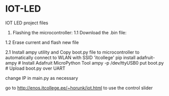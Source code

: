 # IOT-LED
IOT LED project files


1. Flashing the microcontroller:
1.1 Download the .bin file:

1.2 Erase current and flash new file

2.1 Install ampy utility and Copy boot.py file to microcontroller to automatically connect to WLAN with SSID 'itcollege'
pip install adafruit-ampy # Install Adafruit MicroPython Tool
ampy -p /dev/ttyUSB0 put boot.py # Upload boot.py over UART



change IP in main.py as necessary

go to http://enos.itcollege.ee/~horunk/iot.html to use the control slider

